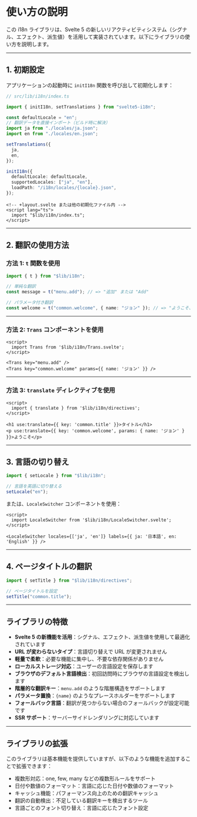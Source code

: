 # 使い方の説明

この i18n ライブラリは、Svelte 5 の新しいリアクティビティシステム（シグナル、エフェクト、派生値）を活用して実装されています。以下にライブラリの使い方を説明します。

---

## 1. 初期設定

アプリケーションの起動時に `initI18n` 関数を呼び出して初期化します：

```typescript
// src/lib/i18n/index.ts

import { initI18n, setTranslations } from "svelte5-i18n";

const defaultLocale = "en";
// 翻訳データを直接インポート（ビルド時に解決）
import ja from "./locales/ja.json";
import en from "./locales/en.json";

setTranslations({
  ja,
  en,
});

initI18n({
  defaultLocale: defaultLocale,
  supportedLocales: ["ja", "en"],
  loadPath: "/i18n/locales/{locale}.json",
});
```

```svelte
<!-- +layout.svelte または他の初期化ファイル内 -->
<script lang="ts">
  import "$lib/i18n/index.ts";
</script>
```

---

## 2. 翻訳の使用方法

### 方法 1: `t` 関数を使用

```ts
import { t } from "$lib/i18n";

// 単純な翻訳
const message = t("menu.add"); // => "追加" または "Add"

// パラメータ付き翻訳
const welcome = t("common.welcome", { name: "ジョン" }); // => "ようこそ、ジョンさん！" または "Welcome, John!"
```

---

### 方法 2: `Trans` コンポーネントを使用

```svelte
<script>
  import Trans from '$lib/i18n/Trans.svelte';
</script>

<Trans key="menu.add" />
<Trans key="common.welcome" params={{ name: 'ジョン' }} />
```

---

### 方法 3: `translate` ディレクティブを使用

```svelte
<script>
  import { translate } from '$lib/i18n/directives';
</script>

<h1 use:translate={{ key: 'common.title' }}>タイトル</h1>
<p use:translate={{ key: 'common.welcome', params: { name: 'ジョン' } }}>ようこそ</p>
```

---

## 3. 言語の切り替え

```ts
import { setLocale } from "$lib/i18n";

// 言語を英語に切り替える
setLocale("en");
```

または、`LocaleSwitcher` コンポーネントを使用：

```svelte
<script>
  import LocaleSwitcher from '$lib/i18n/LocaleSwitcher.svelte';
</script>

<LocaleSwitcher locales={['ja', 'en']} labels={{ ja: '日本語', en: 'English' }} />
```

---

## 4. ページタイトルの翻訳

```ts
import { setTitle } from "$lib/i18n/directives";

// ページタイトルを設定
setTitle("common.title");
```

---

## ライブラリの特徴

- **Svelte 5 の新機能を活用**：シグナル、エフェクト、派生値を使用して最適化されています
- **URL が変わらないタイプ**：言語切り替えで URL が変更されません
- **軽量で柔軟**：必要な機能に集中し、不要な依存関係がありません
- **ローカルストレージ対応**：ユーザーの言語設定を保存します
- **ブラウザのデフォルト言語検出**：初回訪問時にブラウザの言語設定を検出します
- **階層的な翻訳キー**：`menu.add` のような階層構造をサポートします
- **パラメータ置換**：`{name}` のようなプレースホルダーをサポートします
- **フォールバック言語**：翻訳が見つからない場合のフォールバックが設定可能です
- **SSR サポート**：サーバーサイドレンダリングに対応しています

---

## ライブラリの拡張

このライブラリは基本機能を提供していますが、以下のような機能を追加することで拡張できます：

- 複数形対応：one, few, many などの複数形ルールをサポート
- 日付や数値のフォーマット：言語に応じた日付や数値のフォーマット
- キャッシュ機能：パフォーマンス向上のための翻訳キャッシュ
- 翻訳の自動検出：不足している翻訳キーを検出するツール
- 言語ごとのフォント切り替え：言語に応じたフォント設定
